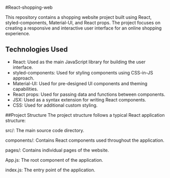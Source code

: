 #React-shopping-web

This repository contains a shopping website project built using React, styled-components, Material-UI, and React props. 
The project focuses on creating a responsive and interactive user interface for an online shopping experience.

## Technologies Used

- React: Used as the main JavaScript library for building the user interface.
- styled-components: Used for styling components using CSS-in-JS approach.
- Material-UI: Used for pre-designed UI components and theming capabilities.
- React props: Used for passing data and functions between components.
- JSX: Used as a syntax extension for writing React components.
- CSS: Used for additional custom styling.

##Project Structure
The project structure follows a typical React application structure:

src/: The main source code directory.

components/: Contains React components used throughout the application.

pages/: Contains individual pages of the website.

App.js: The root component of the application.

index.js: The entry point of the application.
